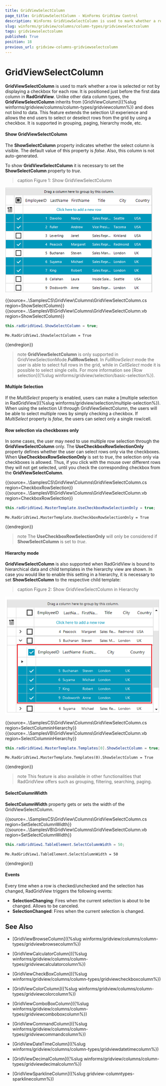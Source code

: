 ```yaml
---
title: GridViewSelectColumn
page_title: GridViewSelectColumn - WinForms GridView Control
description: WinForms GridViewSelectColumn is used to mark whether a row/cell is selected. 
slug: winforms/gridview/columns/column-types/gridviewselectcolumn
tags: gridviewselectcolumn
published: True
position: 18
previous_url: gridview-columns-gridviewselectcolumn
---
```


# GridViewSelectColumn

**GridViewSelectColumn** is used to mark whether a row is selected or not by displaying a checkbox for each row. It is positioned just before the first data column in **RadGridView**. Unlike other data column types, the **GridViewSelectColumn**  inherits from [GridViewColumn]({%slug winforms/gridview/columns/column-types/gridviewcolumn%}) and does not bind to data. This feature extends the selection UI experience and allows the end users to select or deselect rows from the grid by using a checkbox. It is supported in grouping, paging, hierarchy mode, etc. 

#### Show GridViewSelectColumn

The **ShowSelectColumn** property indicates whether the select column is visible. The default value of this property is *false*. Also, this column is not auto-generated. 

To show **GridViewSelectColumn** it is necessary to set the **ShowSelectColumn** property to *true*. 

>caption Figure 1: Show GridViewSelectColumn

![WinForms RadGridView GridViewSelectColumn](images/gridview-columns-gridviewselectcolumn001.png)

{{source=..\SamplesCS\GridView\Columns\GridViewSelectColumn.cs region=ShowSelectColumn}} 
{{source=..\SamplesVB\GridView\Columns\GridViewSelectColumn.vb region=ShowSelectColumn}} 

````C#
this.radGridView1.ShowSelectColumn = true;

````
````VB.NET
Me.RadGridView1.ShowSelectColumn = True

````

{{endregion}} 


>note **GridViewSelectColumn** is only supported in GridViewSelectionMode.**FullRowSelect**. In *FullRowSelect* mode the user is able to select full rows in the grid, while in *CellSelect* mode it is possible to select single cells. For more information see [Row selection]({%slug winforms/gridview/selection/basic-selection%}).

#### Multiple Selection

If the *MultiSelect* property is enabled, users can make a [multiple selection in RadGridView]({%slug winforms/gridview/selection/multiple-selection%}). When using the selection UI through GridViewSelectColumn, the users will be able to select multiple rows by simply checking a checkbox. If *MultiSelect* property is *false*, the users can select only a single row/cell. 

#### Row selection via checkboxes only

In some cases, the user may need to use multiple row selection through the **GridViewSelectColumn** only. The **UseCheckboxRowSelectionOnly** property defines whether the user can select rows only via the checkboxes. When **UseCheckboxRowSelectionOnly** is set to *true*, the selection only via checkboxes is allowed. Thus, if you click with the mouse over different rows they will not get selected, until you check the corresponding checkbox from the **GridViewSelectColumn**. 

{{source=..\SamplesCS\GridView\Columns\GridViewSelectColumn.cs region=CheckboxRowSelection}} 
{{source=..\SamplesVB\GridView\Columns\GridViewSelectColumn.vb region=CheckboxRowSelection}} 

````C#
this.radGridView1.MasterTemplate.UseCheckboxRowSelectionOnly = true;

````
````VB.NET
Me.RadGridView1.MasterTemplate.UseCheckboxRowSelectionOnly = True

````

{{endregion}} 


>note The **UseCheckboxRowSelectionOnly** will only be considered if **ShowSelectColumn** is set to *true*.

#### Hierarchy mode

**GridViewSelectColumn** is also supported when RadGridView is bound to hierarchical data and child templates in the hierarchy view are shown. In case you would like to enable this setting in a hierarchy, it is necessary to set **ShowSelectColumn** to the respective child template:

>caption Figure 2: Show GridViewSelectColumn in Hierarchy

![WinForms RadGridView GridViewSelectColumn](images/gridview-columns-gridviewselectcolumn002.png)

{{source=..\SamplesCS\GridView\Columns\GridViewSelectColumn.cs region=SelectColumninHierarchy}} 
{{source=..\SamplesVB\GridView\Columns\GridViewSelectColumn.vb region=SelectColumninHierarchy}} 

````C#
this.radGridView1.MasterTemplate.Templates[0].ShowSelectColumn = true;

````
````VB.NET
Me.RadGridView1.MasterTemplate.Templates(0).ShowSelectColumn = True

````

{{endregion}} 

>note This feature is also available in other functionalities that RadGridView offers such as grouping, filtering, searching, paging.

#### SelectColumnWidth

**SelectColumnWidth** property gets or sets the width of the GridViewSelectColumn.

{{source=..\SamplesCS\GridView\Columns\GridViewSelectColumn.cs region=SetSelectColumnWidth}} 
{{source=..\SamplesVB\GridView\Columns\GridViewSelectColumn.vb region=SetSelectColumnWidth}} 

````C#
this.radGridView1.TableElement.SelectColumnWidth = 50;

````
````VB.NET
Me.RadGridView1.TableElement.SelectColumnWidth = 50

````

{{endregion}} 


#### Events

Every time when а row is checked/unchecked and the selection has changed, RadGridView triggers the following events:

* **SelectionChanging**: Fires when the current selection is about to be changed. Allows to be canceled. 
* **SelectionChanged**: Fires when the current selection is changed.


## See Also
* [GridViewBrowseColumn]({%slug winforms/gridview/columns/column-types/gridviewbrowsecolumn%})

* [GridViewCalculatorColumn]({%slug winforms/gridview/columns/column-types/gridviewcalculatorcolumn%})

* [GridViewCheckBoxColumn]({%slug winforms/gridview/columns/column-types/gridviewcheckboxcolumn%})

* [GridViewColorColumn]({%slug winforms/gridview/columns/column-types/gridviewcolorcolumn%})

* [GridViewComboBoxColumn]({%slug winforms/gridview/columns/column-types/gridviewcomboboxcolumn%})

* [GridViewCommandColumn]({%slug winforms/gridview/columns/column-types/gridviewcommandcolumn%})

* [GridViewDateTimeColumn]({%slug winforms/gridview/columns/column-types/gridviewdatetimecolumn%})

* [GridViewDecimalColumn]({%slug winforms/gridview/columns/column-types/gridviewdecimalcolumn%})

* [GridViewSparklineColumn]({%slug gridview-columntypes-sparklinecolumn%})

